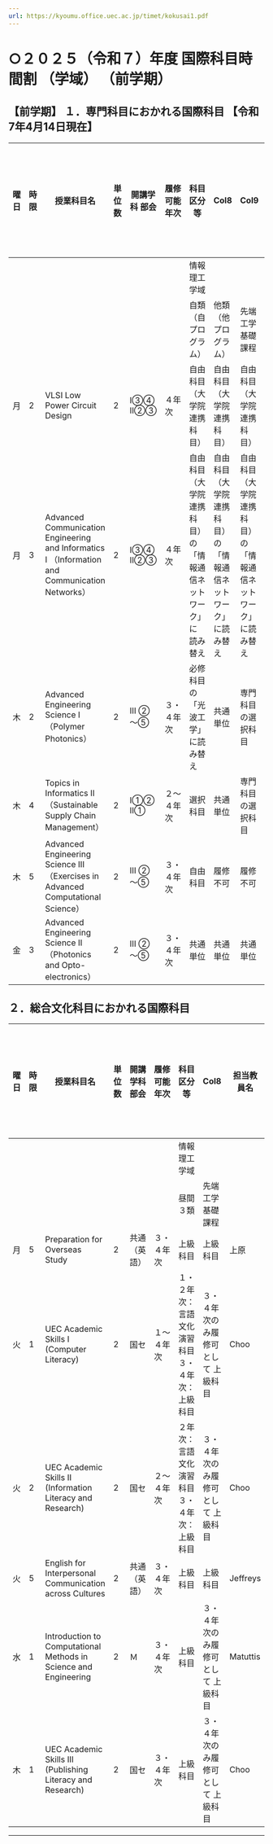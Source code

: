 ```yaml
---
url: https://kyoumu.office.uec.ac.jp/timet/kokusai1.pdf
---
```


# ○２０２５（令和７）年度 国際科目時間割 （学域） （前学期）
## 【前学期】 １．専門科目におかれる国際科目 【令和7年4月14日現在】


























|曜日|時限|授業科目名|単位数|開講学科 部会|履修可能 年次|科目区分等|Col8|Col9|担当教員名|授業教室|備考 （履修にあたっての注意事項 等）|
|---|---|---|---|---|---|---|---|---|---|---|---|
|||||||情報理工学域||||||
|||||||自類（自プログラム）|他類（他プログラム）|先端工学基礎課程||||
|月|2|VLSI Low Power Circuit Design|2|Ⅰ③④ Ⅱ②③|４年次|自由科目（大学院連携科目）|自由科目（大学院連携科 目）|自由科目（大学院連携科 目）|HOANG|西2-106||
|月|3|Advanced Communication Engineering and Informatics Ⅰ （Information and Communication Networks）|2|Ⅰ③④ Ⅱ②③|４年次|自由科目（大学院連携科目） の「情報通信ネットワーク」に 読み替え|自由科目（大学院連携科 目）の「情報通信ネットワー ク」に読み替え|自由科目（大学院連携科 目）の「情報通信ネットワー ク」に読み替え|Kitsuwan|東4-317||
|木|2|Advanced Engineering Science Ⅰ （Polymer Photonics）|2|Ⅲ ②～⑤|３・４年次|必修科目の「光波工学」に読 み替え|共通単位|専門科目の選択科目|古川（怜）|西2-105||
|木|4|Topics in Informatics Ⅱ （Sustainable Supply Chain Management）|2|Ⅰ①② Ⅱ①|２～４年次|選択科目|共通単位|専門科目の選択科目|山田（哲）|西5-209||
|木|5|Advanced Engineering Science Ⅲ （Exercises in Advanced Computational Science）|2|Ⅲ ②～⑤|３・４年次|自由科目|履修不可|履修不可|森下ほか|東6-237||
|金|3|Advanced Engineering Science Ⅱ （Photonics and Opto-electronics）|2|Ⅲ ②～⑤|３・４年次|共通単位|共通単位|共通単位|上野|西2-106||

## ２．総合文化科目におかれる国際科目















|曜日|時限|授業科目名|単位数|開講学科 部会|履修可能 年次|科目区分等|Col8|担当教員名|授業教室|備考 （履修にあたっての注意事項 等）|
|---|---|---|---|---|---|---|---|---|---|---|
|||||||情報理工学域|||||
|||||||昼間３類|先端工学基礎課程||||
|月|5|Preparation for Overseas Study|2|共通 （英語）|３・４年次|上級科目|上級科目|上原|C401||
|火|1|UEC Academic Skills I (Computer Literacy)|2|国セ|１～４年次|１・２年次：言語文化演習科目 ３・４年次：上級科目|３・４年次のみ履修可として 上級科目|Choo|C401||
|火|2|UEC Academic Skills Ⅱ (Information Literacy and Research)|2|国セ|２～４年次|２年次：言語文化演習科目 ３・４年次：上級科目|３・４年次のみ履修可として 上級科目|Choo|C401||
|火|5|English for Interpersonal Communication across Cultures|2|共通 （英語）|３・４年次|上級科目|上級科目|Jeffreys|C402||
|水|1|Introduction to Computational Methods in Science and Engineering|2|Ｍ|３・４年次|上級科目|３・４年次のみ履修可として 上級科目|Matuttis|C401||
|木|1|UEC Academic Skills Ⅲ (Publishing Literacy and Research)|2|国セ|３・４年次|上級科目|３・４年次のみ履修可として 上級科目|Choo|情報基盤センター 演習室1||


-----

